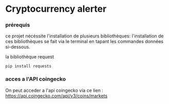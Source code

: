 # Cryptocurrency alerter

### prérequis

ce projet nécéssite l'installation de plusieurs bibliothèques:
l'installation de ces bibliothèques se fait via le terminal en tapant les commandes données si-dessous.

la bibliothèque request
```shell
pip install requests
```

### acces a l'API coingecko

On peut acceder a l'api coingecko via ce lien :
https://api.coingecko.com/api/v3/coins/markets
